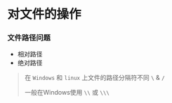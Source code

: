 # 对文件的操作

### 文件路径问题
* 相对路径
* 绝对路径
> 在 `Windows` 和 `linux` 上文件的路径分隔符不同 `\` & `/`
>
> 一般在Windows使用 `\\` 或 `\\\ `